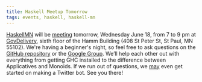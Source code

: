 ```yaml
---
title: Haskell Meetup Tomorrow
tags: events, haskell, haskell-mn
---
```


[HaskellMN](http://www.haskell.mn) will be [meeting](http://www.meetup.com/HaskellMN/events/183278682/) tomorrow, Wednesday June 18, from 7 to 9 pm at [GovDelivery](http://www.govdelivery.com/), sixth floor of the Hamm Building (408 St Peter St, St Paul, MN 55102). We're having a beginner's night, so feel free to ask questions on the [GitHub repository](https://github.com/HaskellMN/beginners-night-questions/issues) or the [Google Group](https://groups.google.com/forum/#!forum/haskellmn). We’ll help each other out with everything from getting GHC installed to the difference between Applicatives and Monoids. If we run out of questions, we [may](https://groups.google.com/forum/#!topic/haskellmn/GUOBw7Z-Ekw) even get started on making a Twitter bot. See you there!
